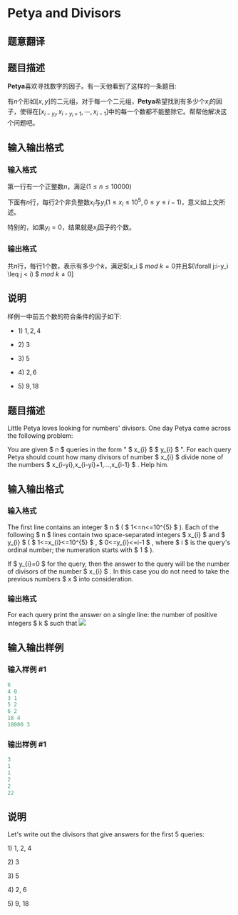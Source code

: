 # Petya and Divisors

## 题意翻译

## 题目描述

**Petya**喜欢寻找数字的因子。有一天他看到了这样的一条题目$:$

有$n$个形如$[x,y]$的二元组，对于每一个二元组，**Petya**希望找到有多少个$x_i$的因子，使得在$[x_{i-y_i},x_{i-y_i+1},\cdots,x_{i-1}]$中的每一个数都不能整除它。帮帮他解决这个问题吧。

## 输入输出格式

### 输入格式

第一行有一个正整数$n$，满足$(1 \leq n\leq 10000)$

下面有$n$行，每行$2$个非负整数$x_i$与$y_i(1 \leq x_i \leq 10^5 ,0 \leq y \leq i-1)$，意义如上文所述。

特别的，如果$y_i=0$，结果就是$x_i$因子的个数。

### 输出格式

共$n$行，每行$1$个数，表示有多少个$k$，满足$[x_i $ $mod$ $k=0$并且$(\forall j:i-y_i \leq j < i) $ $mod$ $k \not = 0]$

## 说明

样例一中前五个数的符合条件的因子如下:

- $1)$ $1,2,4$

- $2)$ $3$

- $3)$ $5$

- $4)$ $2,6$

- $5)$ $9,18$

## 题目描述

Little Petya loves looking for numbers' divisors. One day Petya came across the following problem:

You are given $ n $ queries in the form " $ x_{i} $ $ y_{i} $ ". For each query Petya should count how many divisors of number $ x_{i} $ divide none of the numbers $ x_{i-yi},x_{i-yi}+1,...,x_{i-1} $ . Help him.

## 输入输出格式

### 输入格式

The first line contains an integer $ n $ ( $ 1<=n<=10^{5} $ ). Each of the following $ n $ lines contain two space-separated integers $ x_{i} $ and $ y_{i} $ ( $ 1<=x_{i}<=10^{5} $ , $ 0<=y_{i}<=i-1 $ , where $ i $ is the query's ordinal number; the numeration starts with $ 1 $ ).

If $ y_{i}=0 $ for the query, then the answer to the query will be the number of divisors of the number $ x_{i} $ . In this case you do not need to take the previous numbers $ x $ into consideration.

### 输出格式

For each query print the answer on a single line: the number of positive integers $ k $ such that ![](https://cdn.luogu.com.cn/upload/vjudge_pic/CF111B/e5195dc37be0c06af6e97f60e5c08b96dc97419b.png)

## 输入输出样例

### 输入样例 #1

```cpp
6
4 0
3 1
5 2
6 2
18 4
10000 3

```
### 输出样例 #1

```cpp
3
1
1
2
2
22

```
## 说明

Let's write out the divisors that give answers for the first 5 queries:

1\) 1, 2, 4

2\) 3

3\) 5

4\) 2, 6

5\) 9, 18

